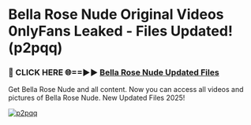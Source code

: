 # Bella Rose Nude Original Videos 0nlyFans Leaked - Files Updated! (p2pqq)

<h3>🔴 CLICK HERE 🌐==►► <a href="https://tinyurl.com/yc6ubb5a" rel="nofollow">Bella Rose Nude Updated Files</a></h3>

Get Bella Rose Nude and all content. Now you can access all videos and pictures of Bella Rose Nude. New Updated Files 2025!

[![p2pqq](https://i.imgur.com/7eu0CRL.gif)](https://tinyurl.com/yc6ubb5a)
